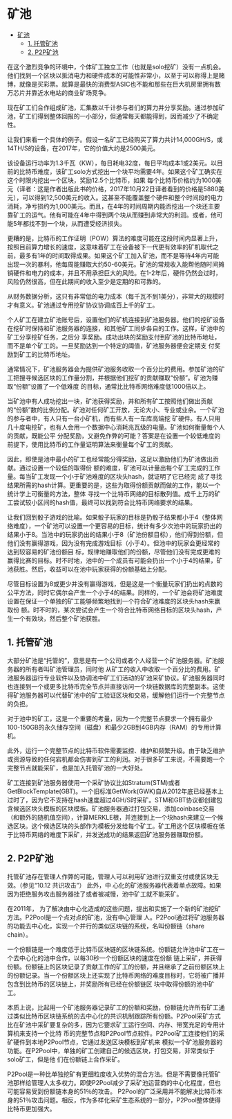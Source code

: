 # 矿池

<!-- TOC -->

- [矿池](#%E7%9F%BF%E6%B1%A0)
    - [1. 托管矿池](#1-%E6%89%98%E7%AE%A1%E7%9F%BF%E6%B1%A0)
    - [2. P2P矿池](#2-p2p%E7%9F%BF%E6%B1%A0)

<!-- /TOC -->

在这个激烈竞争的环境中，个体矿工独立工作（也就是solo挖矿）没有一点机会。他们找到一个区块以抵消电力和硬件成本的可能性非常小，以至于可以称得上是赌博，就像是买彩票。就算是最快的消费型ASIC也不能和那些在巨大机房里拥有数万芯片并靠近水电站的商业矿场竞争。

现在矿工们合作组成矿池，汇集数以千计参与者们的算力并分享奖励。通过参加矿池，矿工们得到整体回报的一小部分，但通常每天都能得到，因而减少了不确定性。

让我们来看一个具体的例子。假设一名矿工已经购买了算力共计14,000GH/S，或14TH/S的设备，在2017年，它的价值大约是2500美元。

该设备运行功率为1.3千瓦（KW），每日耗电32度，每日平均成本1或2美元。以目前的比特币难度，该矿工solo方式挖出一个块平均需要4年。如果这个矿工确实在这个时限内挖出一个区块，奖励12.5个比特币，如果 每个比特币价格约为1000美元（译者：这是作者出版此书的价格，2017年10月22日译者看到的价格是5880美元），可以得到12,500美元的收入。这甚至不能覆盖整个硬件和整个时间段的电力消耗，净亏损约为1,000美元。而且，在4年的时间周期内能否挖出一个块还主要靠矿工的运气。他有可能在4年中得到两个块从而赚到非常大的利润。或者，他可能5年都找不到一个块，从而遭受经济损失。

更糟的是，比特币的工作证明（POW）算法的难度可能在这段时间内显著上升，按照目前算力增长的速度，这意味着矿工在设备被下一代更有效率的矿机取代之前，最多有1年的时间取得成果。如果这个矿工加入矿池，而不是等待4年内可能出现一次的暴利，他每周能赚取大约50-60美元。矿池的常规收入能帮他随时间摊销硬件和电力的成本，并且不用承担巨大的风险。在1-2年后，硬件仍然会过时，风险仍然很高，但在此期间的收入至少是定期的和可靠的。

从财务数据分析，这只有非常低的电力成本（每千瓦不到1美分），非常大的规模时才有意义。矿池通过专用挖矿协议协调成百上千的矿工。

个人矿工在建立矿池账号后，设置他们的矿机连接到矿池服务器。他们的挖矿设备在挖矿时保持和矿池服务器的连接，和其他矿工同步各自的工作。这样，矿池中的矿工分享挖矿任务，之后分 享奖励。成功出块的奖励支付到矿池的比特币地址，而不是单个矿工的。一旦奖励达到一个特定的阈值，矿池服务器便会定期支 付奖励到矿工的比特币地址。

通常情况下，矿池服务器会为提供矿池服务收取一个百分比的费用。参加矿池的矿工把搜寻候选区块的工作量分割，并根据他们挖矿的贡献赚取“份额”。矿池为赚取“份额”设置了一个低难度 的目标，通常比比特币网络难度低1000倍以上。

当矿池中有人成功挖出一块，矿池获得奖励，并和所有矿工按照他们做出贡献的“份额”数的比例分配。矿池对任何矿工开放，无论大小、专业或业余。一个矿池的参与者中，有人只有一台小矿机，而有些人有一车库高端挖 矿硬件。有人只用几十度电挖矿，也有人会用一个数据中心消耗兆瓦级的电量。矿池如何衡量每个人的贡献，既能公平 分配奖励，又避免作弊的可能？答案是在设置一个较低难度的前提下，使用比特币的工作量证明算法来衡量每个矿工的贡献。

因此，即使是池中最小的矿工也经常能分得奖励，这足以激励他们为矿池做出贡献。通过设置一个较低的取得份 额的难度，矿池可以计量出每个矿工完成的工作量。每当矿工发现一个小于矿池难度的区块头hash，就证明了它已经完 成了寻找结果所需的hash计算。更重要的是，这些为取得份额贡献而做的工作，能以一个统计学上可衡量的方法，整体 寻找一个比特币网络的目标散列值。成千上万的矿工尝试较小区间的hash值，最终可以找到符合比特币网络要求的结果。

让我们回到骰子游戏的比喻。如果骰子玩家的目标是扔骰子结果都小于4（整体网络难度），一个矿池可以设置一个更容易的目标，统计有多少次池中的玩家扔出的结果小于8。当池中的玩家扔出的结果小于8（矿池份额目标），他们得到份额，但他们没有赢得游戏，因为没有完成游戏目标（小于4）。但池中的玩家会更经常的达到较容易的矿池份额目 标，规律地赚取他们的份额，尽管他们没有完成更难的赢得比赛的目标。时不时地，池中的一个成员有可能会扔出一个小于4的结果，矿池获胜。然后，收益可以在池中玩家获得的份额基础上分配。

尽管目标设置为8或更少并没有赢得游戏，但是这是一个衡量玩家们扔出的点数的公平方法，同时它偶尔会产生一个小于4的结果。同样的，一个矿池会将矿池难度设置在保证一个单独的矿工能够频繁地找到一个符合矿池难度的区块头hash来赢取份 额。时不时的，某次尝试会产生一个符合比特币网络目标的区块头hash，产生一个有效块，然后整个矿池获胜。

## 1. 托管矿池

大部分矿池是“托管的”，意思是有一个公司或者个人经营一个矿池服务器。矿池服务器的所有者叫矿池管理员，同时他 从矿工的收入中收取一个百分比的费用。矿池服务器运行专业软件以及协调池中矿工们活动的矿池采矿协议。矿池服务器同时也连接到一个或更多比特币完全节点并直接访问一个块链数据库的完整副本。这使得矿池服务器可以代替矿池中的矿工验证区块和交易，缓解他们运行一个完整节点的负担。

对于池中的矿工，这是一个重要的考量，因为一个完整节点要求一个拥有最少100-150GB的永久储存空间（磁盘）和最少2GB到4GB内存（RAM）的专用计算机。

此外，运行一个完整节点的比特币软件需要监控、维护和频繁升级。由于缺乏维护或资源导致的任何宕机都会伤害到矿工的利润。对于很多矿工来说，不需要跑一个完整节点就能采矿，也是加入托管矿池的一大好处。

矿工连接到矿池服务器使用一个采矿协议比如Stratum\(STM\)或者 GetBlockTemplate\(GBT\)。一个旧标准GetWork\(GWK\)自从2012年底已经基本上过时了，因为它不支持在hash速度超过4GH/S时采矿。STM和GBT协议都创建包含候选区块头模板的区块模板。矿池服务器通过打包交易，添加coinbase交易（和额外的随机值空间），计算MERKLE根，并连接到上一个块hash来建立一个候选区块。这个候选区块的头部作为模板分发给每个矿工。矿工用这个区块模板在低于比特币网络的难度下采矿，并发送成功的结果返回矿池服务器赚取份额。

## 2. P2P矿池

托管矿池存在管理人作弊的可能，管理人可以利用矿池进行双重支付或使区块无效。（参见“10.12 共识攻击”） 此外，中 心化的矿池服务器代表着单点故障。如果因为拒绝服务攻击服务器挂了或者被减慢，池中矿工就不能采矿。

在2011年， 为了解决由中心化造成的这些问题，提出和实施了一个新的矿池挖矿方法。P2Pool是一个点对点的矿池，没有中心管理 人。P2Pool通过将矿池服务器的功能去中心化，实现一个并行的类似区块链的系统，名叫份额链（share chain）。

一个份额链是一个难度低于比特币区块链的区块链系统。份额链允许池中矿工在一个去中心化的池中合作，以每30秒一个份额区块的速度在份额 链上采矿，并获得份额。份额链上的区块记录了贡献工作的矿工的份额，并且继承了之前份额区块上的份额记录。当一个份额区块上还实现了比特币网络的难度目标时，它将被广播并包含到比特币的区块链上，并奖励所有已经在份额链区 块中取得份额的池中矿工。

本质上说，比起用一个矿池服务器记录矿工的份额和奖励，份额链允许所有矿工通过类似比特币区块链系统的去中心化的共识机制跟踪所有份额。P2Pool采矿方式比在矿池中采矿要复杂的多，因为它要求矿工运行空间、内存、带宽充足的专用计算机来支持一个比特 币的完整节点和P2Pool节点软件。P2Pool矿工连接他们的采矿硬件到本地P2Pool节点，它通过发送区块模板到矿机来 模拟一个矿池服务器的功能。在P2Pool中，单独的矿工创建自己的候选区块，打包交易，非常类似于solo矿工，但是他 们在份额链上合作采矿。

P2Pool是一种比单独挖矿有更细粒度收入优势的混合方法。但是不需要像托管矿池那样给管理人太多权力。即使P2Pool减少了采矿池运营商的中心化程度，但也可能容易受到份额链本身的51％的攻击。 P2Pool的广泛采用并不能解决比特币本身的51％攻击问题。相反，作为多样化采矿生态系统的一部分，P2Pool整体使得比特币更加强大。